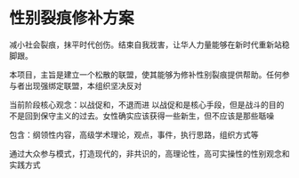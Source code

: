 # 性别裂痕修补方案
减小社会裂痕，抹平时代创伤。结束自我戕害，让华人力量能够在新时代重新站稳脚跟。

本项目，主旨是建立一个松散的联盟，使其能够为修补性别裂痕提供帮助。任何参与者出现强绑定联盟，本组织坚决反对

当前阶段核心观念：以战促和，不退而进
以战促和是核心手段，但是战斗的目的不是回到保守主义的过去。女性确实应该获得一些新生，但不应该是那些聒噪

包含：纲领性内容，高级学术理论，观点，事件，执行思路，组织方式等

通过大众参与模式，打造现代的，非共识的，高理论性，高可实操性的性别观念和实践方式
